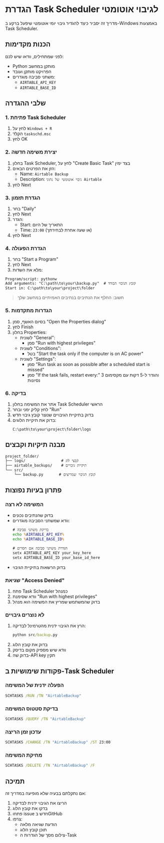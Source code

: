 # הגדרת Task Scheduler לגיבוי אוטומטי

מדריך זה יסביר כיצד להגדיר גיבוי יומי אוטומטי שיפעל ברקע ב-Windows באמצעות Task Scheduler.

## הכנות מקדימות
לפני שמתחילים, וודאו שיש לכם:
- Python מותקן במחשב
- הפרויקט מותקן ועובד
- משתני סביבה מוגדרים:
  - `AIRTABLE_API_KEY`
  - `AIRTABLE_BASE_ID`

## שלבי ההגדרה

### 1. פתיחת Task Scheduler
1. לחץ על `Windows + R`
2. הקלד `taskschd.msc`
3. לחץ OK

### 2. יצירת משימה חדשה
1. בחלון Task Scheduler, לחץ על "Create Basic Task" בצד ימין
2. הזן את הפרטים הבאים:
   - Name: `Airtable Backup`
   - Description: `גיבוי אוטומטי של נתוני Airtable`
3. לחץ Next

### 3. הגדרת תזמון
1. בחר "Daily"
2. לחץ Next
3. הגדר:
   - Start: התאריך של היום
   - Time: `23:00` (או שעה אחרת לבחירתך)
4. לחץ Next

### 4. הגדרת הפעולה
1. בחר "Start a Program"
2. לחץ Next
3. מלא את השדות:
```
Program/script: pythonw
Add arguments: "C:\path\to\your\backup.py"  # קובץ הגיבוי הבודד
Start in: C:\path\to\your\project\folder
```
> חשוב: החלף את הנתיבים בנתיבים האמיתיים במחשב שלך

### 5. הגדרות מתקדמות
1. בסיום האשף, סמן "Open the Properties dialog"
2. לחץ Finish
3. בחלון Properties:
   - לשונית "General":
     - סמן "Run with highest privileges"
   - לשונית "Conditions":
     - בטל "Start the task only if the computer is on AC power"
   - לשונית "Settings":
     - סמן "Run task as soon as possible after a scheduled start is missed"
     - סמן "If the task fails, restart every:" והגדר ל-5 דקות עם מקסימום 3 נסיונות

### 6. בדיקה
1. אתר את המשימה בחלון Task Scheduler הראשי
2. לחץ קליק ימני ובחר "Run"
3. בדוק בתיקיית הגיבויים שנוצר קובץ גיבוי חדש
4. בדוק את תיקיית הלוגים:
   ```
   C:\path\to\your\project\folder\logs
   ```

## מבנה תיקיות וקבצים

```
project_folder/
├── logs/                # קבצי לוג
├── airtable_backups/    # תיקיית גיבויים
└── src/
    └── backup.py       # קובץ הגיבוי שמריצים
```

## פתרון בעיות נפוצות

### המשימה לא רצה
- בדוק שהנתיבים נכונים
- וודא שמשתני הסביבה מוגדרים:
  ```cmd
  # בדיקת משתני סביבה
  echo %AIRTABLE_API_KEY%
  echo %AIRTABLE_BASE_ID%
  
  # הגדרת משתני סביבה אם חסרים
  setx AIRTABLE_API_KEY your_key_here
  setx AIRTABLE_BASE_ID your_base_id_here
  ```
- בדוק הרשאות בתיקיית הגיבוי

### שגיאת "Access Denied"
1. פתח Task Scheduler כמנהל
2. וודא שסימנת "Run with highest privileges"
3. בדוק שהמשתמש שמריץ את המשימה הוא מנהל

### לא נוצרים גיבויים
1. הרץ את הגיבוי ידנית מהטרמינל לבדיקה:
   ```cmd
   python src/backup.py
   ```
2. בדוק את קובץ הלוג
3. וודא שיש מספיק מקום בדיסק
4. בדוק שה-API key תקין

## פקודות שימושיות ב-Task Scheduler

### הפעלה ידנית של המשימה
```cmd
SCHTASKS /RUN /TN "AirtableBackup"
```

### בדיקת סטטוס המשימה
```cmd
SCHTASKS /QUERY /TN "AirtableBackup"
```

### עדכון זמן הריצה
```cmd
SCHTASKS /CHANGE /TN "AirtableBackup" /ST 23:00
```

### מחיקת המשימה
```cmd
SCHTASKS /DELETE /TN "AirtableBackup" /F
```

## תמיכה

אם נתקלתם בבעיה שלא מופיעה במדריך זה:
1. הריצו את הגיבוי ידנית לבדיקה
2. בדקו את קובץ הלוג
3. פתחו issue חדש בGitHub
4. צרפו:
   - הודעת שגיאה מלאה
   - תוכן קובץ הלוג
   - צילום מסך של הגדרות ה-Task